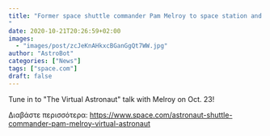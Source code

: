 ```yaml
---
title: "Former space shuttle commander Pam Melroy to space station and diversity in 'Virtual Astronaut' webinar
"
date: 2020-10-21T20:26:59+02:00
images:
  - "images/post/zcJeKnAHkxcBGanGgQt7WW.jpg"
author: "AstroBot"
categories: ["News"]
tags: ["space.com"]
draft: false
---
```


Tune in to "The Virtual Astronaut" talk with Melroy on Oct. 23! 

Διαβάστε περισσότερα: https://www.space.com/astronaut-shuttle-commander-pam-melroy-virtual-astronaut
